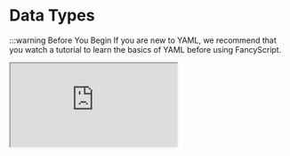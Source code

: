# Data Types

:::warning Before You Begin
If you are new to YAML, we recommend that you watch a tutorial to learn the basics of YAML before using FancyScript.

<!-- markdownlint-disable -->
<iframe allowfullscreen src="https://www.youtube.com/embed/0fbnyS_lHW4?si=MwdX3onyJgq-E03K" />
<!-- markdownlint-restore -->
:::

Data types are a way to differentiate the data we have by its type.

In this page will give a quick overview of the data types used in FancyScript.

## Basic Data Types

### Text Strings (`String`)

The `string` type is a data type that represents a sequence of characters such as letters, numbers and symbols.

:::info String Representation in YAML

::: code-group

```yml [One line]
content: "This is a one-line string"
```

```yml [Multiple lines]
# To make texts with line breaks, you can use “|-”
# When you make line breaks, you do not need to use double quotes
# If you include double quotes, they will be part of the text

content: |-
  This is a string
  with line breaks
```

:::

---

### Numbers (`Number`)

The `number` type is a data type that represents any numeric value. Numbers can be integers or decimals.

:::info Number Representation in YAML

```yml
stock: 10 # Integers
price: 3.99 # Decimal Numbers (With decimal point)
```

:::

---

### Booleans (`Boolean`)

The `boolean` type is a data type that represents whether a value is true or false. Boolean values are `true` or `false`.

:::info Boolean Representation in YAML

```yml
is_enabled: true
use_index: false
```

:::

---

### Lists (`Array`)

The `array` type is a data type that represents a list of values. In YAML, there are two ways to represent a list.

:::info Array Representation in YAML

:::code-group

```yml [Single line elements]
# This type of array can be useful for storing single-line elements
# Elements are separated by a comma
# Can be useful for storing simple elements

numbers: [1, 2, 3, 4, 5]
```

```yml [Multiple line elements]
# This type of array can be useful for storing multiple line elements
# Elements are defined with a “-” at the beginning and separated by a new line
# Can be useful for storing complex elements

workers:
  - person:
      name: "John Doe"
      age: 30
  - person:
      name: "Jane Doe"
      age: 25
```

:::tip Data Types
The elements can be of any data type.
:::

---

### Objects (`Object`)

The `object` type is a data type that represents a set of `key-value` pairs.

:::info Set of `key-value` pairs

```yml
# Key name is “key” (string)
# Key value is “value” (string)

key: value
```

:::tip Data Types
The name of the keys are usually of type `string`, while the values can be of any data type.
:::

Pairs are defined using `:` to separate keys from values, and each pair is separated by a new line.

:::info Object Representation in YAML

```yml
person:
  name: "John Doe"
  age: 30
```

:::

Keys must be unique and cannot be duplicated within the same parent.

:::info Parent-Child Hierarchy

:::code-group

```yml [Invalid Object]
parent_object:
  content: "Content 1" # Child of “parent_object”
  content: "Content 2" // [!code error] # Child of “parent_object” [Duplicate Key in the same Parent]
```

```yml [Valid Object]
parent_object:
  content: "Content 1" # Child of “parent_object”

  sub_parent_object: # Child of “parent_object”
    content: "Contenido 2" # Child of “sub_parent_object”
```

:::

## Nesting

YAML structures can be nested to create more complex structures. This is achieved through the use of indentation.

:::warning Indentation
YAML is sensitive to indentation, which is used to define the hierarchy of elements.
:::

:::info Nesting Example

```yml
person:
  name: "John Doe"
  age: 30
  is_underage: false
  hobbies: ["Reading", "Programming", "Athletics"]
  active_worker: true
  company:
    name: "FancyStudio"
    location: "Anytown, Spain"
    workers: 2
  children:
    - name: "Dylan"
      age: 12
      is_underage: true
    - name: "Isabella"
      age: 19
      is_underage: false
```

:::
